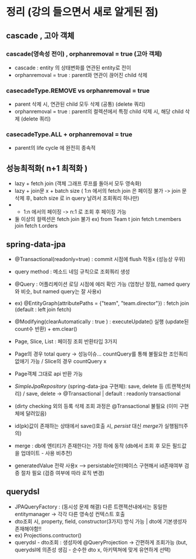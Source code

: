 # 정리 (강의 들으면서 새로 알게된 점)

## cascade , 고아 객체  

### cascade(영속성 전이) , orphanremoval = true (고아 객체)  
 - cascade : entity 의 상태변화를 연관된 entity로 전이
 - orphanremoval = true : parent와 연관이 끊어진 child 삭제
 
### casecadeType.REMOVE vs orphanremoval = true
 - parent 삭제 시, 연관된 child 모두 삭제 (공통) (delete 쿼리)
 - orphanremoval = true : parent의 컬렉션에서 특정 child 삭제 시, 해당 child 삭제 (delete 쿼리)

### casecadeType.ALL + orphanremoval = true
 - parent의 life cycle 에 완전히 종속적

## 성능최적화( n+1 최적화 )
 - lazy + fetch join (객체 그래프 루프를 돌아서 모두 영속화)
 - lazy + join문 x + batch size ( 1:n 에서의 fetch join 은 페이징 불가 -> join 문 삭제 후, batch size 로 in query 날려서 조회쿼리 하나만)
 - + 1:n 에서의 페이징 -> n:1 로 조회 후 페이징 가능
 - 둘 이상의 컬렉션은 fetch join 불가 ex) from Team t join fetch t.members join fetch t.orders


## spring-data-jpa  
 - @Transactional(readonly=true) : commit 시점에 flush 작동x (성능상 우위)
 - query method : 메소드 네임 규칙으로 조회쿼리 생성
 - @Query : 어플리케이션 로딩 시점에 에러 확인 가능 (엄청난 장점, named query와 비슷, but named query는 잘 사용x)
 - ex) @EntityGraph(attributePaths = {"team", "team.director"})  : fetch join (default : left join fetch)
 - @Modifying(clearAutomatically : true )  : executeUpdate() 실행 (update된 count수 반환) + em.clear()
 - Page, Slice, List : 페이징 조회 반환타입 3가지
 - Page의 경우 total query -> 성능이슈... countQuery를 통해 불필요한 조인쿼리 없애기 가능 /  Slice의 경우 countQuery x
 - Page객체 그대로 api 반환 가능 
 - *SimpleJpaRepository* (spring-data-jpa 구현체): save, delete 등 (트랜젝션처리) / save, delete -> @Transactional | default : readonly transactional
 - (dirty checking 외의 등록 삭제 조회 과정은 @Transactional 불필요 (이미 구현체에 달려있음)
 
 - id(pk)값이 존재하는 상태에서 save()호출 시, *persist* 대신 *merge*가 실행됨!!(주의) 
 - merge : db에 엔티티가 존재한다는 가정 하에 동작 (db에서 조회 후 모든 필드값을 업데이트 - 사용 비추천)
 - generatedValue 전략 사용x --> persistable인터페이스 구현해서 id존재여부 검증 절차 필요 (검증 여부에 따라 로직 변경)

## querydsl
 - JPAQueryFactory : (동시성 문제 해결) 다른 트랜젝션내에서는 동일한 entitymanager -> 각각 다른 영속성 컨텍스트 호출
 - dto조회 시, property, field, constructor(3가지) 방식 가능 | dto에 기본생성자 존재해야함!!
 - ex) Projections.contructor()
 - querydsl - dto조회 : 생성자에 @QueryProjection -> 간편하게 조회가능 (but, querydsl에 의존성 생김 - 순수한 dto x, 아키텍쳐에 맞게 유연하게 선택) 
